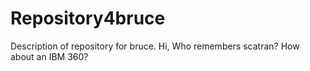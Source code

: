 # Repository4bruce
Description of repository for bruce.
Hi,
Who remembers scatran? How about an IBM 360?
